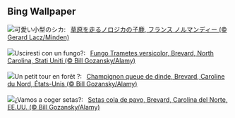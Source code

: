 ## Bing Wallpaper
![](https://www.bing.com/th?id=OHR.Fawn_JA-JP8985470231_UHD.jpg&w=1000)可愛い小型のシカ:&nbsp;&ensp;[草原を走るノロジカの子鹿, フランス ノルマンディー (© Gerard Lacz/Minden)](https://www.bing.com/th?id=OHR.Fawn_JA-JP8985470231_UHD.jpg)
<br><br/>
![](https://www.bing.com/th?id=OHR.TurkeyTailMush_IT-IT6836911122_UHD.jpg&w=1000)Usciresti con un fungo?:&nbsp;&ensp;[Fungo Trametes versicolor, Brevard, North Carolina, Stati Uniti (© Bill Gozansky/Alamy)](https://www.bing.com/th?id=OHR.TurkeyTailMush_IT-IT6836911122_UHD.jpg)
<br><br/>
![](https://www.bing.com/th?id=OHR.TurkeyTailMush_FR-FR8157290874_UHD.jpg&w=1000)Un petit tour en forêt ?:&nbsp;&ensp;[Champignon queue de dinde, Brevard, Caroline du Nord, États-Unis (© Bill Gozansky/Alamy)](https://www.bing.com/th?id=OHR.TurkeyTailMush_FR-FR8157290874_UHD.jpg)
<br><br/>
![](https://www.bing.com/th?id=OHR.TurkeyTailMush_ES-ES2759829479_UHD.jpg&w=1000)¿Vamos a coger setas?:&nbsp;&ensp;[Setas cola de pavo, Brevard, Carolina del Norte, EE.UU. (© Bill Gozansky/Alamy)](https://www.bing.com/th?id=OHR.TurkeyTailMush_ES-ES2759829479_UHD.jpg)
<br><br/>
